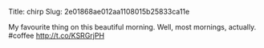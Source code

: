 Title: chirp
Slug: 2e01868ae012aa1108015b25833ca11e

My favourite thing on this beautiful morning. Well, most mornings, actually. #coffee <a href="http://t.co/KSRGrjPH">http://t.co/KSRGrjPH</a>
